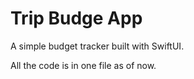 # Trip Budge App

A simple budget tracker built with SwiftUI.

All the code is in one file as of now.
